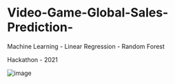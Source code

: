 # Video-Game-Global-Sales-Prediction-
Machine Learning - Linear Regression - Random Forest

Hackathon - 2021

![image](https://github.com/23raksh/Video-Game-Global-Sales-Prediction-/assets/98457926/39288700-0c82-4ee2-906f-0001a08a72f2)
